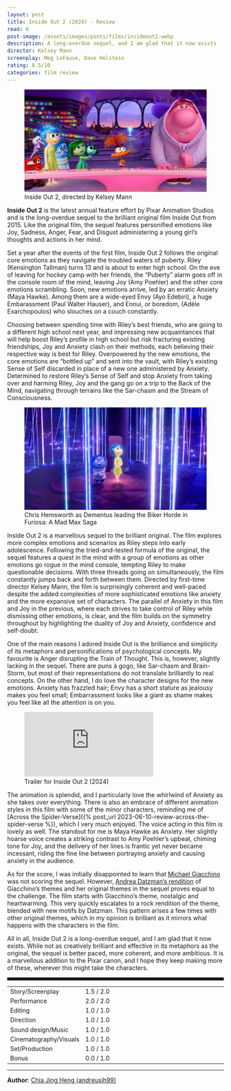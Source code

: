 ```yaml
---
layout: post
title: Inside Out 2 (2024) - Review
read: 6
post-image: /assets/images/posts/films/insideout2.webp
description: A long-overdue sequel, and I am glad that it now exists
director: Kelsey Mann
screenplay: Meg LeFauve, Dave Holstein
rating: 8.5/10
categories: film review
---
```


<figure class="film">
  <img src="/assets/images/posts/films/insideout2.webp" alt="Inside Out 2 movie still">
  <figcaption><i class="fa-solid fa-film"></i> Inside Out 2, directed by Kelsey Mann</figcaption>
</figure>

**Inside Out 2** is the latest annual feature effort by Pixar Animation Studios and is the long-overdue sequel to the brilliant original film Inside Out from 2015. Like the original film, the sequel features personified emotions like Joy, Sadness, Anger, Fear, and Disgust administering a young girl’s thoughts and actions in her mind.

Set a year after the events of the first film, Inside Out 2 follows the original core emotions as they navigate the troubled waters of puberty. Riley (Kensington Tallman) turns 13 and is about to enter high school. On the eve of leaving for hockey camp with her friends, the “Puberty” alarm goes off in the console room of the mind, leaving Joy (Amy Poehler) and the other core emotions scrambling. Soon, new emotions arrive, led by an erratic Anxiety (Maya Hawke). Among them are a wide-eyed Envy (Ayo Edebiri), a huge Embarassment (Paul Walter Hauser), and Ennui, or boredom, (Adèle Exarchopoulos) who slouches on a couch constantly.

Choosing between spending time with Riley’s best friends, who are going to a different high school next year, and impressing new acquaintances that will help boost Riley’s profile in high school but risk fracturing existing friendships, Joy and Anxiety clash on their methods, each believing their respective way is best for Riley. Overpowered by the new emotions, the core emotions are “bottled up” and sent into the vault, with Riley’s existing Sense of Self discarded in place of a new one administered by Anxiety. Determined to restore Riley’s Sense of Self and stop Anxiety from taking over and harming Riley, Joy and the gang go on a trip to the Back of the Mind, navigating through terrains like the Sar-chasm and the Stream of Consciousness.

<figure class="film">
  <img src="/assets/images/posts/films/insideout2_2.webp" alt="Inside Out 2 movie still">
  <figcaption><i class="fa-solid fa-film"></i> Chris Hemsworth as Dementus leading the Biker Horde in Furiosa: A Mad Max Saga</figcaption>
</figure>

Inside Out 2 is a marvellous sequel to the brilliant original. The film explores more complex emotions and scenarios as Riley steps into early adolescence. Following the tried-and-tested formula of the original, the sequel features a quest in the mind with a group of emotions as other emotions go rogue in the mind console, tempting Riley to make questionable decisions. With three threads going on simultaneously, the film constantly jumps back and forth between them. Directed by first-time director Kelsey Mann, the film is surprisingly coherent and well-paced despite the added complexities of more sophisticated emotions like anxiety and the more expansive set of characters. The parallel of Anxiety in this film and Joy in the previous, where each strives to take control of Riley while dismissing other emotions, is clear, and the film builds on the symmetry throughout by highlighting the duality of Joy and Anxiety, confidence and self-doubt.

One of the main reasons I adored Inside Out is the brilliance and simplicity of its metaphors and personifications of psychological concepts. My favourite is Anger disrupting the Train of Thought. This is, however, slightly lacking in the sequel. There are puns à gogo, like Sar-chasm and Brain-Storm, but most of their representations do not translate brilliantly to real concepts. On the other hand, I do love the character designs for the new emotions. Anxiety has frazzled hair; Envy has a short stature as jealousy makes you feel small; Embarrassment looks like a giant as shame makes you feel like all the attention is on you. 

<div class="film-trailer">
<figure>
  <iframe src="https://www.youtube.com/embed/LEjhY15eCx0" title="YouTube video player" frameborder="0" allow="accelerometer; autoplay; clipboard-write; encrypted-media; gyroscope; picture-in-picture; web-share" allowfullscreen></iframe>
  <figcaption><i class="fa-brands fa-youtube"></i> Trailer for Inside Out 2 (2024)</figcaption>
</figure>
</div>

The animation is splendid, and I particularly love the whirlwind of Anxiety as she takes over everything. There is also an embrace of different animation styles in this film with some of the minor characters, reminding me of [Across the Spider-Verse]({% post_url 2023-06-10-review-across-the-spider-verse %}), which I very much enjoyed. The voice acting in this film is lovely as well. The standout for me is Maya Hawke as Anxiety. Her slightly hoarse voice creates a striking contrast to Amy Poehler’s upbeat, chiming tone for Joy, and the delivery of her lines is frantic yet never became incessant, riding the fine line between portraying anxiety and causing anxiety in the audience.

As for the score, I was initially disappointed to learn that <a href="https://open.spotify.com/album/1sNK9vLvzIo626GznCEsBN?si=vhJwP9gZTjStVqM7FumIhw" target="_blank">Michael Giacchino</a> was not scoring the sequel. However, <a href="https://open.spotify.com/album/7GxqnKjMYDDxdAftzeAGfD?si=VE1a95lBRfWeaXVbazkDAw" target="_blank">Andrea Datzman’s rendition</a> of Giacchino’s themes and her original themes in the sequel proves equal to the challenge. The film starts with Giacchino’s theme, nostalgic and heartwarming. This very quickly escalates to a rock rendition of the theme, blended with new motifs by Datzman. This pattern arises a few times with other original themes, which in my opinion is brilliant as it mirrors what happens with the characters in the film.

All in all, Inside Out 2 is a long-overdue sequel, and I am glad that it now exists. While not as creatively brilliant and effective in its metaphors as the original, the sequel is better paced, more coherent, and more ambitious. It is a marvellous addition to the Pixar canon, and I hope they keep making more of these, wherever this might take the characters.


<hr style="border-style: dashed">

<table class="table table-sm table-striped table-hover">
  <colgroup>
    <col style="width: 30%;">
    <col style="width: 70%;">
  </colgroup>

  <tbody>
    <tr>
      <td>Story/Screenplay</td>
      <td>1.5 / 2.0</td>
    </tr>
    <tr>
      <td>Performance</td>
      <td>2.0 / 2.0</td>
    </tr>
    <tr>
      <td>Editing</td>
      <td>1.0 / 1.0</td>
    </tr>
    <tr>
      <td>Direction</td>
      <td>1.0 / 1.0</td>
    </tr>
    <tr>
      <td>Sound design/Music</td>
      <td>1.0 / 1.0</td>
    </tr>
    <tr>
      <td>Cinematography/Visuals</td>
      <td>1.0 / 1.0</td>
    </tr>
    <tr>
      <td>Set/Production</td>
      <td>1.0 / 1.0</td>
    </tr>
    <tr>
      <td>Bonus</td>
      <td>0.0 / 1.0</td>
    </tr>
  </tbody>
</table>

---

**Author**: <a href="https://github.com/andreusjh99" target="_blank">Chia Jing Heng (andreusjh99)</a>